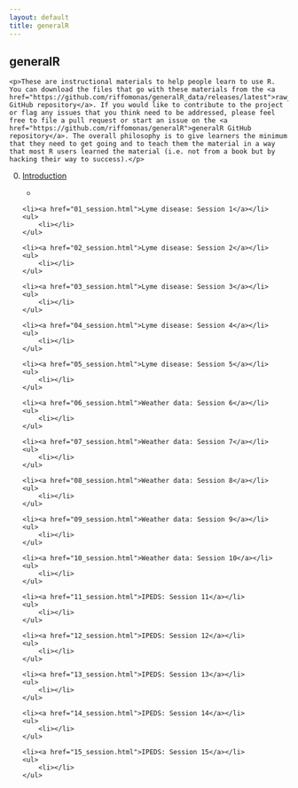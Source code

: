 ```yaml
---
layout: default
title: generalR
---
```


<div class="index">
	<h2>generalR</h2>

	<p>These are instructional materials to help people learn to use R. You can download the files that go with these materials from the <a href="https://github.com/riffomonas/generalR_data/releases/latest">raw_data GitHub repository</a>. If you would like to contribute to the project or flag any issues that you think need to be addressed, please feel free to file a pull request or start an issue on the <a href="https://github.com/riffomonas/generalR">generalR GitHub repository</a>. The overall philosophy is to give learners the minimum that they need to get going and to teach them the material in a way that most R users learned the material (i.e. not from a book but by hacking their way to success).</p>

<ol start="0">
	<li><a href="00_session.html">Introduction</a></li>
	<ul>
		<li></li>
	</ul>

	<li><a href="01_session.html">Lyme disease: Session 1</a></li>
	<ul>
		<li></li>
	</ul>

	<li><a href="02_session.html">Lyme disease: Session 2</a></li>
	<ul>
		<li></li>
	</ul>

	<li><a href="03_session.html">Lyme disease: Session 3</a></li>
	<ul>
		<li></li>
	</ul>

	<li><a href="04_session.html">Lyme disease: Session 4</a></li>
	<ul>
		<li></li>
	</ul>

	<li><a href="05_session.html">Lyme disease: Session 5</a></li>
	<ul>
		<li></li>
	</ul>

	<li><a href="06_session.html">Weather data: Session 6</a></li>
	<ul>
		<li></li>
	</ul>

	<li><a href="07_session.html">Weather data: Session 7</a></li>
	<ul>
		<li></li>
	</ul>

	<li><a href="08_session.html">Weather data: Session 8</a></li>
	<ul>
		<li></li>
	</ul>

	<li><a href="09_session.html">Weather data: Session 9</a></li>
	<ul>
		<li></li>
	</ul>

	<li><a href="10_session.html">Weather data: Session 10</a></li>
	<ul>
		<li></li>
	</ul>

	<li><a href="11_session.html">IPEDS: Session 11</a></li>
	<ul>
		<li></li>
	</ul>

	<li><a href="12_session.html">IPEDS: Session 12</a></li>
	<ul>
		<li></li>
	</ul>

	<li><a href="13_session.html">IPEDS: Session 13</a></li>
	<ul>
		<li></li>
	</ul>

	<li><a href="14_session.html">IPEDS: Session 14</a></li>
	<ul>
		<li></li>
	</ul>

	<li><a href="15_session.html">IPEDS: Session 15</a></li>
	<ul>
		<li></li>
	</ul>


</ol>

</div>
